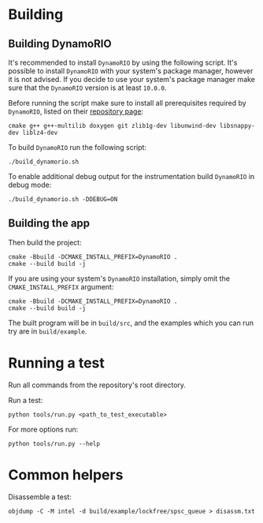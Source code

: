 # Building

## Building DynamoRIO

It's recommended to install `DynamoRIO` by using the following script. It's possible to install `DynamoRIO` with your system's package manager, however it is not advised. If you decide to use your system's package manager make sure that the `DynamoRIO` version is at least `10.0.0`.

Before running the script make sure to install all prerequisites required by `DynamoRIO`, listed on their [repository page](https://github.com/DynamoRIO/dynamorio):
```
cmake g++ g++-multilib doxygen git zlib1g-dev libunwind-dev libsnappy-dev liblz4-dev
```

To build `DynamoRIO` run the following script:
```
./build_dynamorio.sh
```
To enable additional debug output for the instrumentation build `DynamoRIO` in debug mode:
```
./build_dynamorio.sh -DDEBUG=ON
```

## Building the app

Then build the project:
```
cmake -Bbuild -DCMAKE_INSTALL_PREFIX=DynamoRIO .
cmake --build build -j
```
If you are using your system's `DynamoRIO` installation, simply omit the `CMAKE_INSTALL_PREFIX` argument:
```
cmake -Bbuild -DCMAKE_INSTALL_PREFIX=DynamoRIO .
cmake --build build -j
```

The built program will be in `build/src`, and the examples which you can run try are in `build/example`.

# Running a test

Run all commands from the repository's root directory.

Run a test:
```
python tools/run.py <path_to_test_executable>
```
For more options run:
```
python tools/run.py --help
```

# Common helpers

Disassemble a test:
```
objdump -C -M intel -d build/example/lockfree/spsc_queue > disassm.txt
```
